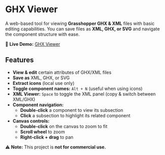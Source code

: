 # GHX Viewer  

A web-based tool for viewing **Grasshopper GHX & XML** files with basic editing capabilities. You can save files as **XML, GHX, or SVG** and navigate the component structure with ease.  

🔗 **Live Demo:** [GHX Viewer](https://seghier.github.io/GHXViewer)  

## Features  
- **View & edit** certain attributes of GHX/XML files  
- **Save as** XML, GHX, or SVG  
- **Extract icons** (local use only)  
- **Toggle component names:** `Alt + N` (useful when using icons)  
- **XML Viewer:** `Space` to toggle the XML panel (copy & switch between XML/GHX)  
- **Component navigation:**  
  - **Double-click** a component to view its subsection  
  - **Click** a subsection to highlight its related component  
- **Canvas controls:**  
  - **Double-click** on the canvas to zoom to fit  
  - **Scroll wheel** to zoom  
  - **Right-click + drag** to pan  

⚠️ **Note:** This project is **not for commercial use.**  
